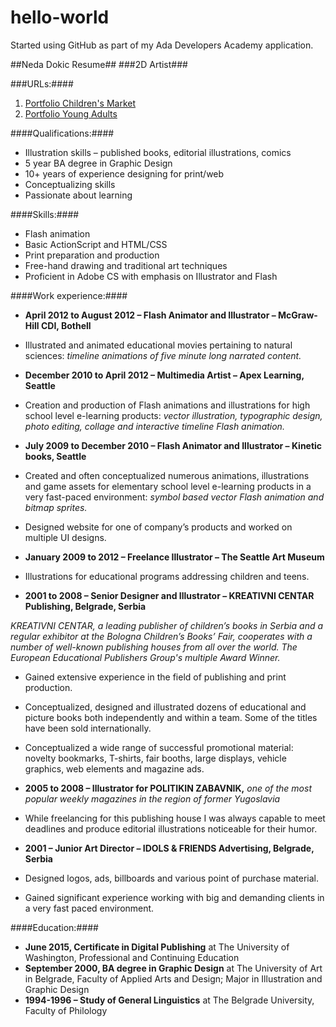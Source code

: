# hello-world
Started using GitHub as part of my Ada Developers Academy application.

##Neda Dokic Resume##
###2D Artist###

###URLs:####

1. [Portfolio Children's Market](http://sites.google.com/site/nedadokic/)
2. [Portfolio Young Adults](http://sites.google.com/site/nedadokichighschoolmarket/)

####Qualifications:####

* Illustration skills – published books, editorial illustrations, comics
* 5 year BA degree in Graphic Design
* 10+ years of experience designing for print/web
* Conceptualizing skills
* Passionate about learning

####Skills:####

* Flash animation
* Basic ActionScript and HTML/CSS
* Print preparation and production
* Free-hand drawing and traditional art techniques
* Proficient in Adobe CS with emphasis on Illustrator and Flash

####Work experience:####

* __April 2012 to August 2012 – Flash Animator and Illustrator – McGraw-Hill CDI, Bothell__
* Illustrated and animated educational movies pertaining to natural sciences:
*timeline animations of five minute long narrated content.*

* __December 2010 to April 2012 – Multimedia Artist – Apex Learning, Seattle__

* Creation and production of Flash animations and illustrations for high school level e-learning products: *vector illustration, typographic design, photo editing, collage and interactive timeline Flash animation.*

* __July 2009 to December 2010 – Flash Animator and Illustrator – Kinetic books, Seattle__

* Created and often conceptualized numerous animations, illustrations and game assets for elementary school level e-learning products in a very fast-paced environment:
*symbol based vector Flash animation and bitmap sprites.*
* Designed website for one of company’s products and worked on multiple UI designs.

* __January 2009 to 2012 – Freelance Illustrator – The Seattle Art Museum__

* Illustrations for educational programs addressing children and teens.

* __2001 to 2008 – Senior Designer and Illustrator – KREATIVNI CENTAR Publishing, Belgrade, Serbia__

_KREATIVNI CENTAR, a leading publisher of children’s books in Serbia and a regular exhibitor at the Bologna Children’s Books’ Fair, cooperates with a number of well-known publishing houses from all over the world. The European Educational Publishers Group's multiple Award Winner._

* Gained extensive experience in the field of publishing and print production.
* Conceptualized, designed and illustrated dozens of educational and picture books both independently and within a team. Some of the titles have been sold internationally.
* Conceptualized a wide range of successful promotional material: novelty bookmarks, T-shirts, fair booths, large displays, vehicle graphics, web elements and magazine ads.

* __2005 to 2008 – Illustrator for POLITIKIN ZABAVNIK,__ _one of the most popular weekly magazines in the region of former Yugoslavia_

* While freelancing for this publishing house I was always capable to meet deadlines and produce editorial illustrations noticeable for their humor.

* __2001 – Junior Art Director – IDOLS & FRIENDS Advertising, Belgrade, Serbia__

* Designed logos, ads, billboards and various point of purchase material.
* Gained significant experience working with big and demanding clients in a very fast paced environment.

####Education:####

* __June 2015, Certificate in Digital Publishing__ at The University of Washington, Professional and Continuing Education
* __September 2000, BA degree in Graphic Design__ at The University of Art in Belgrade, Faculty of Applied Arts and Design; Major in Illustration and Graphic Design
* __1994-1996 – Study of General Linguistics__ at The Belgrade University, Faculty of Philology
